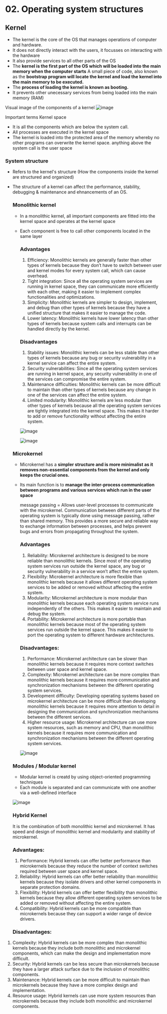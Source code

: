 # 02. Operating system structures

## Kernel
- The kernel is the core of the OS that manages operations of computer and hardware.
- It does not directly interact with the users, it focusses on interacting with the hardware
- It also provide services to all other parts of the OS
- The **kernel is the first part of the OS which will be loaded into the main memory when the computer starts** A small piece of code, also known as the **bootstrap program will locate the kernel and load the kernel into the main memory to be executed.**
- The **process of loading the kernel is known as booting.** 
- It prevents other unecessary services from being loaded into the main memory (RAM)

Visual image of the components of a kernel
![image](https://github.com/Fong20/Learning-repository/assets/150316121/91d3219b-ca13-4871-b833-f65ba88c2718)

  Important terms
  Kernel space
  - It is all the components which are below the system call.
  - All processes are executed in the kernel space
  - The kernel is loaded into the protected area of the memory whereby no other programs can overwrite the kernel space.
    anything above the system call is the user space

  ### System structure
  - Refers to the kernel's structure (How the components inside the kernel are structured and organized)
  - The structure of a kernel can affect the performance, stability, debugging & maintenance and ehnancements of an OS.
 
    ### Monolithic kernel
    - In a monolithic kernel, all important components are fitted into the kernel space and operates at the kernel space
    - Each component is free to call other components located in the same layer
   
      ### Advantages
      1. Efficiency: Monolithic kernels are generally faster than other types of kernels because they don’t have to switch between user and kernel modes for every system call, which can cause overhead.
      2. Tight integration: Since all the operating system services are running in kernel space, they can communicate more efficiently with each other, making it easier to implement complex functionalities and optimizations.
      3. Simplicity: Monolithic kernels are simpler to design, implement, and debug than other types of kernels because they have a unified structure that makes it easier to manage the code.
      4. Lower latency: Monolithic kernels have lower latency than other types of kernels because system calls and interrupts can be handled directly by the kernel.
   
      ### Disadvantages
      1. Stability issues: Monolithic kernels can be less stable than other types of kernels because any bug or security vulnerability in a kernel service can affect the entire system.
      2. Security vulnerabilities: Since all the operating system services are running in kernel space, any security vulnerability in one of the services can compromise the entire system.
      3. Maintenance difficulties: Monolithic kernels can be more difficult to maintain than other types of kernels because any change in one of the services can affect the entire system.
      4. Limited modularity: Monolithic kernels are less modular than other types of kernels because all the operating system services are tightly integrated into the kernel space. This makes it harder to add or remove functionality without affecting the entire system.
         
      ![image](https://github.com/Fong20/Learning-repository/assets/150316121/80d5b8cb-ca4b-4243-a98c-10f2eb8828e5)

      ![image](https://github.com/Fong20/Learning-repository/assets/150316121/58b7c31e-c8f9-4f73-a0da-f8a5d4ead28c)

    ### Microkernel
    - Microkernel has a **simpler structure and is more minimalist as it removes non-essential components from the kernel and only keeps the crucial ones.**
    - Its main function is to **manage the inter-process communication between programs and various services which run in the user space**
   
      message passing = Allows user-level processes to communicate with the microkernel. Communication between different parts of the operating system is typically done using message passing, rather than shared memory. This provides a more secure and reliable way to exchange information between processes, and helps prevent bugs and errors from propagating throughout the system.

      ### Advantages
      1. Reliability: Microkernel architecture is designed to be more reliable than monolithic kernels. Since most of the operating system services run outside the kernel space, any bug or security vulnerability in a service won’t affect          the entire system.
      2. Flexibility: Microkernel architecture is more flexible than monolithic kernels because it allows different operating system services to be added or removed without affecting the entire system.
      3. Modularity: Microkernel architecture is more modular than monolithic kernels because each operating system service runs independently of the others. This makes it easier to maintain and debug the system.
      4. Portability: Microkernel architecture is more portable than monolithic kernels because most of the operating system services run outside the kernel space. This makes it easier to port the operating system to different hardware architectures.

      ### Disadvantages:
      1. Performance: Microkernel architecture can be slower than monolithic kernels because it requires more context switches between user space and kernel space.
      2. Complexity: Microkernel architecture can be more complex than monolithic kernels because it requires more communication and synchronization mechanisms between the different operating system services.
      3. Development difficulty: Developing operating systems based on microkernel architecture can be more difficult than developing monolithic kernels because it requires more attention to detail in designing the communication and synchronization mechanisms between the different services.
      4. Higher resource usage: Microkernel architecture can use more system resources, such as memory and CPU, than monolithic kernels because it requires more communication and synchronization mechanisms between the different operating system services.

      ![image](https://github.com/Fong20/Learning-repository/assets/150316121/90e390c0-655a-4bcd-bc1f-dd8916f7203c)

    ### Modules / Modular kernel
    - Modular kernel is creatd by using object-oriented programming techniques
    - Each module is separated and can communicate with one another via a well-defined interface

    ![image](https://github.com/Fong20/Learning-repository/assets/150316121/dd6acf94-4495-4c9e-97cb-a6a235cb96fa)


    ### Hybrid Kernel 
    It is the combination of both monolithic kernel and microkernel. It has speed and design of monolithic kernel and modularity and stability of microkernel.

      ### Advantages:
      1. Performance: Hybrid kernels can offer better performance than microkernels because they reduce the number of context switches required between user space and kernel space.
      2. Reliability: Hybrid kernels can offer better reliability than monolithic kernels because they isolate drivers and other kernel components in separate protection domains.
      3. Flexibility: Hybrid kernels can offer better flexibility than monolithic kernels because they allow different operating system services to be added or removed without affecting the entire system.
      4. Compatibility: Hybrid kernels can be more compatible than microkernels because they can support a wider range of device drivers.

      ### Disadvantages:
1. Complexity: Hybrid kernels can be more complex than monolithic kernels because they include both monolithic and microkernel components, which can make the design and implementation more difficult.
2. Security: Hybrid kernels can be less secure than microkernels because they have a larger attack surface due to the inclusion of monolithic components.
3. Maintenance: Hybrid kernels can be more difficult to maintain than microkernels because they have a more complex design and implementation.
4. Resource usage: Hybrid kernels can use more system resources than microkernels because they include both monolithic and microkernel components.
     
    
   

    
